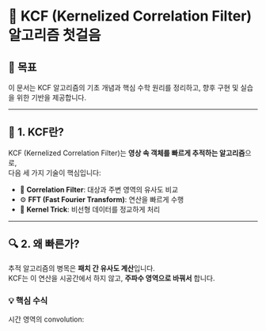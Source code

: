 # 🎯 KCF (Kernelized Correlation Filter) 알고리즘 첫걸음

## 📌 목표
이 문서는 KCF 알고리즘의 기초 개념과 핵심 수학 원리를 정리하고, 향후 구현 및 실습을 위한 기반을 제공합니다.

---

## 🧠 1. KCF란?

KCF (Kernelized Correlation Filter)는 **영상 속 객체를 빠르게 추적하는 알고리즘**으로,  
다음 세 가지 기술이 핵심입니다:

- 📐 **Correlation Filter**: 대상과 주변 영역의 유사도 비교
- ⚙️ **FFT (Fast Fourier Transform)**: 연산을 빠르게 수행
- 🧩 **Kernel Trick**: 비선형 데이터를 정교하게 처리

---

## 🔍 2. 왜 빠른가?

추적 알고리즘의 병목은 **패치 간 유사도 계산**입니다.  
KCF는 이 연산을 시공간에서 하지 않고, **주파수 영역으로 바꿔서** 합니다.

### 💡 핵심 수식
시간 영역의 convolution:
